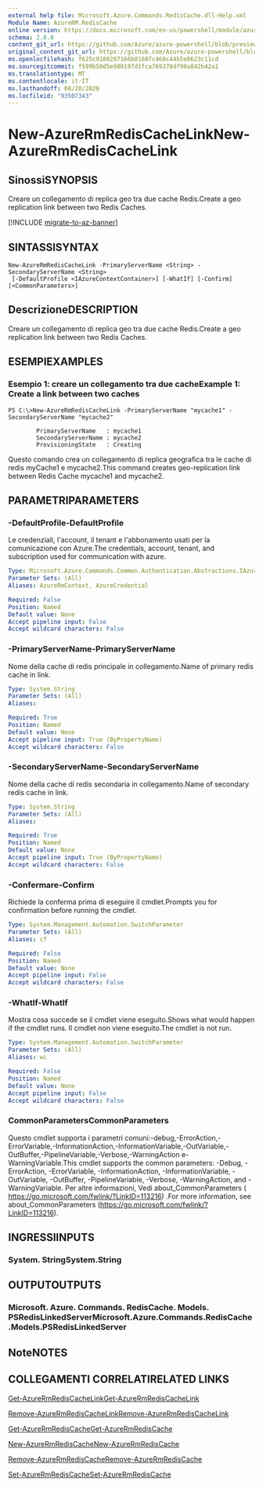 ```yaml
---
external help file: Microsoft.Azure.Commands.RedisCache.dll-Help.xml
Module Name: AzureRM.RedisCache
online version: https://docs.microsoft.com/en-us/powershell/module/azurerm.rediscache/new-azurermrediscachelink
schema: 2.0.0
content_git_url: https://github.com/Azure/azure-powershell/blob/preview/src/ResourceManager/RedisCache/Commands.RedisCache/help/New-AzureRmRedisCacheLink.md
original_content_git_url: https://github.com/Azure/azure-powershell/blob/preview/src/ResourceManager/RedisCache/Commands.RedisCache/help/New-AzureRmRedisCacheLink.md
ms.openlocfilehash: f625c9180287166b01607c468c44b5e0623c11cd
ms.sourcegitcommit: f599b50d5e980197d1fca769378df90a842b42a1
ms.translationtype: MT
ms.contentlocale: it-IT
ms.lasthandoff: 08/20/2020
ms.locfileid: "93507343"
---
```

# <span data-ttu-id="ad5b1-101">New-AzureRmRedisCacheLink</span><span class="sxs-lookup"><span data-stu-id="ad5b1-101">New-AzureRmRedisCacheLink</span></span>

## <span data-ttu-id="ad5b1-102">Sinossi</span><span class="sxs-lookup"><span data-stu-id="ad5b1-102">SYNOPSIS</span></span>
<span data-ttu-id="ad5b1-103">Creare un collegamento di replica geo tra due cache Redis.</span><span class="sxs-lookup"><span data-stu-id="ad5b1-103">Create a geo replication link between two Redis Caches.</span></span>

[!INCLUDE [migrate-to-az-banner](../../includes/migrate-to-az-banner.md)]

## <span data-ttu-id="ad5b1-104">SINTASSI</span><span class="sxs-lookup"><span data-stu-id="ad5b1-104">SYNTAX</span></span>

```
New-AzureRmRedisCacheLink -PrimaryServerName <String> -SecondaryServerName <String>
 [-DefaultProfile <IAzureContextContainer>] [-WhatIf] [-Confirm] [<CommonParameters>]
```

## <span data-ttu-id="ad5b1-105">Descrizione</span><span class="sxs-lookup"><span data-stu-id="ad5b1-105">DESCRIPTION</span></span>
<span data-ttu-id="ad5b1-106">Creare un collegamento di replica geo tra due cache Redis.</span><span class="sxs-lookup"><span data-stu-id="ad5b1-106">Create a geo replication link between two Redis Caches.</span></span>

## <span data-ttu-id="ad5b1-107">ESEMPI</span><span class="sxs-lookup"><span data-stu-id="ad5b1-107">EXAMPLES</span></span>

### <span data-ttu-id="ad5b1-108">Esempio 1: creare un collegamento tra due cache</span><span class="sxs-lookup"><span data-stu-id="ad5b1-108">Example 1: Create a link between two caches</span></span>
```
PS C:\>New-AzureRmRedisCacheLink -PrimaryServerName "mycache1" -SecondaryServerName "mycache2"

        PrimaryServerName   : mycache1
        SecondaryServerName : mycache2
        ProvisioningState   : Creating
```

<span data-ttu-id="ad5b1-109">Questo comando crea un collegamento di replica geografica tra le cache di redis myCache1 e mycache2.</span><span class="sxs-lookup"><span data-stu-id="ad5b1-109">This command creates geo-replication link between Redis Cache mycache1 and mycache2.</span></span>

## <span data-ttu-id="ad5b1-110">PARAMETRI</span><span class="sxs-lookup"><span data-stu-id="ad5b1-110">PARAMETERS</span></span>

### <span data-ttu-id="ad5b1-111">-DefaultProfile</span><span class="sxs-lookup"><span data-stu-id="ad5b1-111">-DefaultProfile</span></span>
<span data-ttu-id="ad5b1-112">Le credenziali, l'account, il tenant e l'abbonamento usati per la comunicazione con Azure.</span><span class="sxs-lookup"><span data-stu-id="ad5b1-112">The credentials, account, tenant, and subscription used for communication with azure.</span></span>

```yaml
Type: Microsoft.Azure.Commands.Common.Authentication.Abstractions.IAzureContextContainer
Parameter Sets: (All)
Aliases: AzureRmContext, AzureCredential

Required: False
Position: Named
Default value: None
Accept pipeline input: False
Accept wildcard characters: False
```

### <span data-ttu-id="ad5b1-113">-PrimaryServerName</span><span class="sxs-lookup"><span data-stu-id="ad5b1-113">-PrimaryServerName</span></span>
<span data-ttu-id="ad5b1-114">Nome della cache di redis principale in collegamento.</span><span class="sxs-lookup"><span data-stu-id="ad5b1-114">Name of primary redis cache in link.</span></span>

```yaml
Type: System.String
Parameter Sets: (All)
Aliases:

Required: True
Position: Named
Default value: None
Accept pipeline input: True (ByPropertyName)
Accept wildcard characters: False
```

### <span data-ttu-id="ad5b1-115">-SecondaryServerName</span><span class="sxs-lookup"><span data-stu-id="ad5b1-115">-SecondaryServerName</span></span>
<span data-ttu-id="ad5b1-116">Nome della cache di redis secondaria in collegamento.</span><span class="sxs-lookup"><span data-stu-id="ad5b1-116">Name of secondary redis cache in link.</span></span>

```yaml
Type: System.String
Parameter Sets: (All)
Aliases:

Required: True
Position: Named
Default value: None
Accept pipeline input: True (ByPropertyName)
Accept wildcard characters: False
```

### <span data-ttu-id="ad5b1-117">-Confermare</span><span class="sxs-lookup"><span data-stu-id="ad5b1-117">-Confirm</span></span>
<span data-ttu-id="ad5b1-118">Richiede la conferma prima di eseguire il cmdlet.</span><span class="sxs-lookup"><span data-stu-id="ad5b1-118">Prompts you for confirmation before running the cmdlet.</span></span>

```yaml
Type: System.Management.Automation.SwitchParameter
Parameter Sets: (All)
Aliases: cf

Required: False
Position: Named
Default value: None
Accept pipeline input: False
Accept wildcard characters: False
```

### <span data-ttu-id="ad5b1-119">-WhatIf</span><span class="sxs-lookup"><span data-stu-id="ad5b1-119">-WhatIf</span></span>
<span data-ttu-id="ad5b1-120">Mostra cosa succede se il cmdlet viene eseguito.</span><span class="sxs-lookup"><span data-stu-id="ad5b1-120">Shows what would happen if the cmdlet runs.</span></span>
<span data-ttu-id="ad5b1-121">Il cmdlet non viene eseguito.</span><span class="sxs-lookup"><span data-stu-id="ad5b1-121">The cmdlet is not run.</span></span>

```yaml
Type: System.Management.Automation.SwitchParameter
Parameter Sets: (All)
Aliases: wi

Required: False
Position: Named
Default value: None
Accept pipeline input: False
Accept wildcard characters: False
```

### <span data-ttu-id="ad5b1-122">CommonParameters</span><span class="sxs-lookup"><span data-stu-id="ad5b1-122">CommonParameters</span></span>
<span data-ttu-id="ad5b1-123">Questo cmdlet supporta i parametri comuni:-debug,-ErrorAction,-ErrorVariable,-InformationAction,-InformationVariable,-OutVariable,-OutBuffer,-PipelineVariable,-Verbose,-WarningAction e-WarningVariable.</span><span class="sxs-lookup"><span data-stu-id="ad5b1-123">This cmdlet supports the common parameters: -Debug, -ErrorAction, -ErrorVariable, -InformationAction, -InformationVariable, -OutVariable, -OutBuffer, -PipelineVariable, -Verbose, -WarningAction, and -WarningVariable.</span></span> <span data-ttu-id="ad5b1-124">Per altre informazioni, Vedi about_CommonParameters ( https://go.microsoft.com/fwlink/?LinkID=113216) .</span><span class="sxs-lookup"><span data-stu-id="ad5b1-124">For more information, see about_CommonParameters (https://go.microsoft.com/fwlink/?LinkID=113216).</span></span>

## <span data-ttu-id="ad5b1-125">INGRESSI</span><span class="sxs-lookup"><span data-stu-id="ad5b1-125">INPUTS</span></span>

### <span data-ttu-id="ad5b1-126">System. String</span><span class="sxs-lookup"><span data-stu-id="ad5b1-126">System.String</span></span>

## <span data-ttu-id="ad5b1-127">OUTPUT</span><span class="sxs-lookup"><span data-stu-id="ad5b1-127">OUTPUTS</span></span>

### <span data-ttu-id="ad5b1-128">Microsoft. Azure. Commands. RedisCache. Models. PSRedisLinkedServer</span><span class="sxs-lookup"><span data-stu-id="ad5b1-128">Microsoft.Azure.Commands.RedisCache.Models.PSRedisLinkedServer</span></span>

## <span data-ttu-id="ad5b1-129">Note</span><span class="sxs-lookup"><span data-stu-id="ad5b1-129">NOTES</span></span>

## <span data-ttu-id="ad5b1-130">COLLEGAMENTI CORRELATI</span><span class="sxs-lookup"><span data-stu-id="ad5b1-130">RELATED LINKS</span></span>

[<span data-ttu-id="ad5b1-131">Get-AzureRmRedisCacheLink</span><span class="sxs-lookup"><span data-stu-id="ad5b1-131">Get-AzureRmRedisCacheLink</span></span>](./Get-AzureRmRedisCacheLink.md)

[<span data-ttu-id="ad5b1-132">Remove-AzureRmRedisCacheLink</span><span class="sxs-lookup"><span data-stu-id="ad5b1-132">Remove-AzureRmRedisCacheLink</span></span>](./Remove-AzureRmRedisCacheLink.md)

[<span data-ttu-id="ad5b1-133">Get-AzureRmRedisCache</span><span class="sxs-lookup"><span data-stu-id="ad5b1-133">Get-AzureRmRedisCache</span></span>](./Get-AzureRmRedisCache.md)

[<span data-ttu-id="ad5b1-134">New-AzureRmRedisCache</span><span class="sxs-lookup"><span data-stu-id="ad5b1-134">New-AzureRmRedisCache</span></span>](./New-AzureRmRedisCache.md)

[<span data-ttu-id="ad5b1-135">Remove-AzureRmRedisCache</span><span class="sxs-lookup"><span data-stu-id="ad5b1-135">Remove-AzureRmRedisCache</span></span>](./Remove-AzureRmRedisCache.md)

[<span data-ttu-id="ad5b1-136">Set-AzureRmRedisCache</span><span class="sxs-lookup"><span data-stu-id="ad5b1-136">Set-AzureRmRedisCache</span></span>](./Set-AzureRmRedisCache.md)
